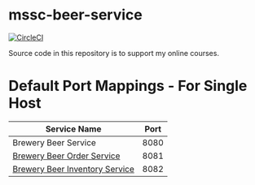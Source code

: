 # mssc-beer-service
[![CircleCI](https://circleci.com/gh/AnsonRaphael/mssc-beer-service/tree/master.svg?style=svg)](https://circleci.com/gh/AnsonRaphael/mssc-beer-service/tree/master)

Source code in this repository is to support my online courses.


# Default Port Mappings - For Single Host
| Service Name | Port | 
| --------| -----|
| Brewery Beer Service | 8080 |
| [Brewery Beer Order Service](https://github.com/springframeworkguru/mssc-beer-order-service) | 8081 |
| [Brewery Beer Inventory Service](https://github.com/springframeworkguru/mssc-beer-inventory-service) | 8082 |